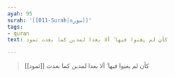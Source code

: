 ```yaml
---
ayah: 95
surah: '[[011-Surah|سورة]]'
tags:
- quran
text: كأن لم يغنوا فيها ۗ ألا بعدا لمدين كما بعدت ثمود

---
```

> كأن لم يغنوا فيها ۗ ألا بعدا لمدين كما بعدت [[ثمود]]
